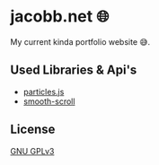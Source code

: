 # jacobb.net 🌐
My current kinda portfolio website 😅.

## Used Libraries & Api's

- [particles.js](https://github.com/VincentGarreau/particles.js/)
- [smooth-scroll](https://github.com/cferdinandi/smooth-scroll)

## License
[GNU GPLv3](https://choosealicense.com/licenses/gpl-3.0/)
